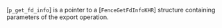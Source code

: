 [`p_get_fd_info`] is a pointer to a [`FenceGetFdInfoKHR`] structure
containing parameters of the export operation.